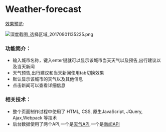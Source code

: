 # Weather-forecast

[效果预览](https://weite122.github.io/Weather-forecast/index.html):


![深度截图_选择区域_20170901135225.png](https://i.loli.net/2017/09/27/59cbbbc581a5d.png)



### 功能简介：
- 输入城市名称，键入enter键就可以显示该城市当天天气以及预告,出行建议以及当天新闻
- 天气预告,出行建议和当天新闻使用tab切换效果
- 默认显示该城市的天气以及其他信息
- 点击新闻可以查看详细信息

### 相关技术：
- 整个页面制作过程中使用了 HTML, CSS, 原生JavaScript, JQuery, Ajax,Webpack 等技术
- 后台数据使用了两个API,一个是[天气API](https://weixin.jirengu.com/weather),一个是[新闻API](https://platform.sina.com.cn/slide/album_tech)

